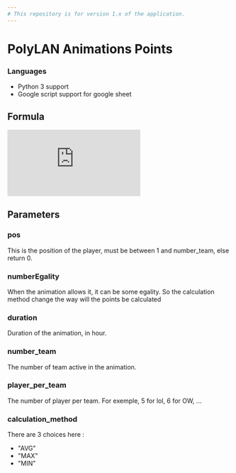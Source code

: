```yaml
---
# This repository is for version 1.x of the application.
---
```


# PolyLAN Animations Points

### Languages
 - Python 3 support
 - Google script support for google sheet

## Formula
![](http://latex.codecogs.com/gif.latex?%5Clog%5F%7B25%7D%5Cbig%28number%5F%7Bteam%7D%5Ccdot%5Cfrac%7Bplayer%5F%7Bperteam%7D%7D%7B2%7D+15+player%5F%7Bperteam%7D%5Cbig%29%5Ccdot%5Clog%5F%7B1.05%7D%5Cbig%281+duration%5E2%5Cbig%29%5Ccdot%5Cfrac%7B100%7D%7B90+10%5Ccdot%A0player%5F%7Bperteam%7D%7D%5Ccdot%5Cexp%5Cbig%5B%5Cfrac%7B%2D1%7D%7B4%7D%5Ccdot%5Cbig%28%28pos%2D1%29%5Ccdot%5Csqrt%7B%5Cfrac%7B16%7D%7Bnumber%5F%7Bteam%7D%7D%7D+5%5Cbig%29%5Cbig%5D)

## Parameters
### pos
This is the position of the player, must be between 1 and number_team, else return 0.
### numberEgality
When the animation allows it, it can be some egality. So the calculation method change the way will the points be calculated
### duration
Duration of the animation, in hour.
### number_team
The number of team active in the animation.
### player_per_team
The number of player per team. For exemple, 5 for lol, 6 for OW, ...
### calculation_method
There are 3 choices here :
 - "AVG"
 - "MAX"
 - "MIN"